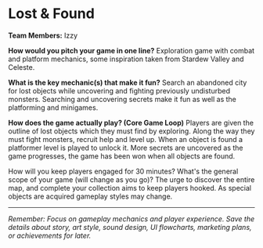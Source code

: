 # Lost & Found

**Team Members:** Izzy

**How would you pitch your game in one line?**
Exploration game with combat and platform mechanics, some inspiration taken from Stardew Valley and Celeste.

**What is the key mechanic(s) that make it fun?**
Search an abandoned city for lost objects while uncovering and fighting previously undisturbed monsters. Searching and uncovering secrets make it fun as well as the platforming and minigames.

**How does the game actually play? (Core Game Loop)**
Players are given the outline of lost objects which they must find by exploring. Along the way they must fight monsters, recruit help and level up. When an object is found a platformer level is played to unlock it. More secrets are uncovered as the game progresses, the game has been won when all objects are found.

How will you keep players engaged for 30 minutes? What's the general scope of your game (will change as you go)?
The urge to discover the entire map, and complete your collection aims to keep players hooked. As special objects are acquired gameplay styles may change.

---
*Remember: Focus on gameplay mechanics and player experience. Save the details about story, art style, sound design, UI flowcharts, marketing plans, or achievements for later.*
